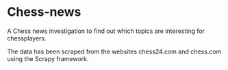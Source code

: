 # Chess-news
A Chess news investigation to find out which topics are interesting for chessplayers.

The data has been scraped from the websites chess24.com and chess.com using the Scrapy framework.
